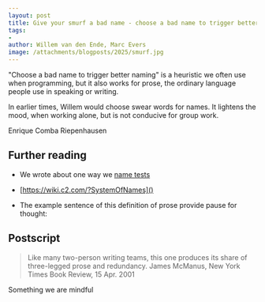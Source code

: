 ```yaml
---
layout: post
title: Give your smurf a bad name - choose a bad name to trigger better naming
tags:
- 
author: Willem van den Ende, Marc Evers
image: /attachments/blogposts/2025/smurf.jpg
---
```


"Choose a bad name to trigger better naming" is a heuristic we often use when programming, but it also works for prose, the ordinary language people use in speaking or writing. 

In earlier times, Willem would choose swear words for names. It lightens the mood, when working alone, but is not conducive for group work.

Enrique Comba Riepenhausen 

## Further reading

- We wrote about one way we [name tests](/2021/07/27/tdd-naming-tests.html)
- [https://wiki.c2.com/?SystemOfNames]()

- The example sentence of this definition of prose provide pause for thought:

## Postscript
>  Like many two-person writing teams, this one produces its share of three-legged prose and redundancy.
  James McManus, New York Times Book Review, 15 Apr. 2001

Something we are mindful
